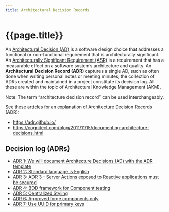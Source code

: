 ```yaml
---
title: Architectural Decision Records
---
```

# {{page.title}}

<!--* TOC
{:toc}-->

An [Architectural Decision (AD)](https://en.wikipedia.org/wiki/Architectural_decision) is a software design choice that addresses a functional or non-functional requirement that is architecturally significant. An [Architecturally Significant Requirement (ASR)](https://en.wikipedia.org/wiki/Architecturally_significant_requirements) is a requirement that has a measurable effect on a software system’s architecture and quality. An **Architectural Decision Record (ADR)** captures a single AD, such as often done when writing personal notes or meeting minutes; the collection of ADRs created and maintained in a project constitute its decision log. All these are within the topic of Architectural Knowledge Management (AKM).

Note: The term “architecture decision record” can be used interchangeably.

See these articles for an explanation of Architecture Decision Records (ADR):

* <https://adr.github.io/>
* <https://cognitect.com/blog/2011/11/15/documenting-architecture-decisions.html>

## Decision log (ADRs)

* [ADR 1: We will document Architecture Decisions (AD) with the ADR template](ADR-001-documenting-architecture-decisions.md)
* [ADR 2: Standard language is English](ADR-002-standard-language-is-English.md)
* [ADR 3: ADR 3 - Server Actions exposed to Reactive applications must be secured](ADR-003-secure-core-services.md)
* [ADR 4: BDD framework for Component testing](ADR-004-bdd-framework-for-component-testing.md)
* [ADR 5: Centralized Styling](ADR-005-centralized%20styling.md)
* [ADR 6: Approved forge components only](ADR-006-approved-forge-components-only.md)
* [ADR 7: Use UUID for primary keys](ADR-007-uuid-primary-keys.md)
